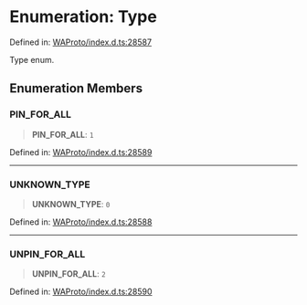 # Enumeration: Type

Defined in: [WAProto/index.d.ts:28587](https://github.com/Fokusdotid/Baileys/blob/86ad0f8078178c8586062ad3364a59e068f4b3b2/WAProto/index.d.ts#L28587)

Type enum.

## Enumeration Members

### PIN\_FOR\_ALL

> **PIN\_FOR\_ALL**: `1`

Defined in: [WAProto/index.d.ts:28589](https://github.com/Fokusdotid/Baileys/blob/86ad0f8078178c8586062ad3364a59e068f4b3b2/WAProto/index.d.ts#L28589)

***

### UNKNOWN\_TYPE

> **UNKNOWN\_TYPE**: `0`

Defined in: [WAProto/index.d.ts:28588](https://github.com/Fokusdotid/Baileys/blob/86ad0f8078178c8586062ad3364a59e068f4b3b2/WAProto/index.d.ts#L28588)

***

### UNPIN\_FOR\_ALL

> **UNPIN\_FOR\_ALL**: `2`

Defined in: [WAProto/index.d.ts:28590](https://github.com/Fokusdotid/Baileys/blob/86ad0f8078178c8586062ad3364a59e068f4b3b2/WAProto/index.d.ts#L28590)
